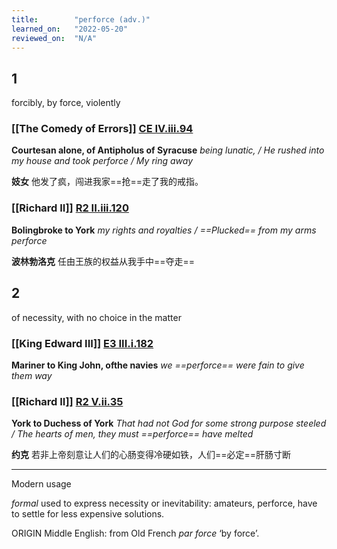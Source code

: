 ```yaml
---
title:        "perforce (adv.)"
learned_on:   "2022-05-20"
reviewed_on:  "N/A"
---
```


## 1 

forcibly, by force, violently

### [[The Comedy of Errors]] [CE IV.iii.94](https://www.shakespeareswords.com/Public/Play.aspx?Act=4&Scene=3&WorkId=1#113949) 

**Courtesan alone, of Antipholus of Syracuse** *being lunatic, / He rushed into my house and took perforce / My ring away*

**妓女** 他发了疯，闯进我家==抢==走了我的戒指。

### [[Richard II]] [R2 II.iii.120](https://www.shakespeareswords.com/Public/Play.aspx?Act=2&Scene=3&WorkId=22#191324) 

**Bolingbroke to York** *my rights and royalties / ==Plucked== from my arms perforce*

**波林勃洛克** 任由王族的权益从我手中==夺走==

## 2

of necessity, with no choice in the matter

### [[King Edward III]] [E3 III.i.182](https://www.shakespeareswords.com/Public/Play.aspx?Act=3&Scene=1&WorkId=14#163926) 

**Mariner to King John, ofthe navies** *we ==perforce== were fain to give them way*

### [[Richard II]] [R2 V.ii.35](https://www.shakespeareswords.com/Public/Play.aspx?Act=5&Scene=2&WorkId=22#192733) 

**York to Duchess of York** *That had not God for some strong purpose steeled / The hearts of men, they must ==perforce== have melted*

**约克** 若非上帝刻意让人们的心肠变得冷硬如铁，人们==必定==肝肠寸断

-----

Modern usage

*formal* used to express necessity or inevitability: amateurs, perforce, have to settle for less expensive solutions.

ORIGIN Middle English: from Old French *par force* ‘by force’.